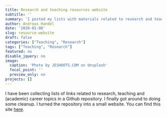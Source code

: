 ```yaml
---
title: Research and teaching resources website
subtitle: ''
summary: 'I posted my lists with materials related to research and teaching as a website.'
author: Andreas Handel
date: '2020-01-08'
slug: resource-website
draft: false
categories: ["Teaching", "Research"]
tags: ["Teaching", "Research"]
featured: no
disable_jquery: no
image:
  caption: 'Photo by JESHOOTS.COM on Unsplash'
  focal_point: ''
  preview_only: no
projects: []
---
```


I have been collecting lists of links related to research, teaching and (academic) career topics in a Github repository.
I finally got around to doing some cleanup. I turned the repository into a small website. You can find this site [here](https://andreashandel.github.io/research-and-teaching-resources/). 
